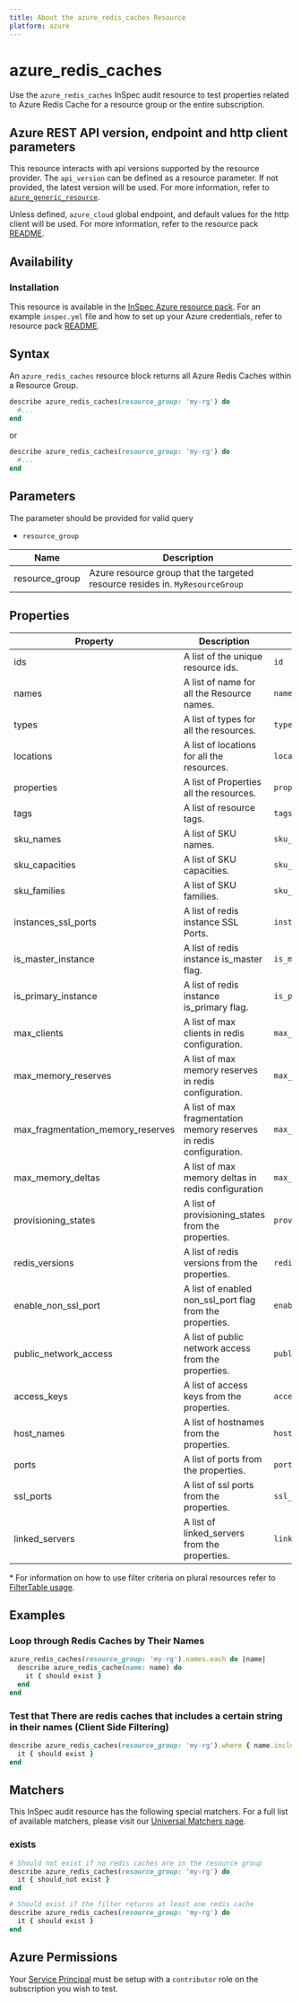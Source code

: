 ```yaml
---
title: About the azure_redis_caches Resource
platform: azure
---
```


# azure_redis_caches

Use the `azure_redis_caches` InSpec audit resource to test properties related to Azure Redis Cache for a resource group or the entire subscription.

## Azure REST API version, endpoint and http client parameters

This resource interacts with api versions supported by the resource provider.
The `api_version` can be defined as a resource parameter.
If not provided, the latest version will be used.
For more information, refer to [`azure_generic_resource`](azure_generic_resource.md).

Unless defined, `azure_cloud` global endpoint, and default values for the http client will be used.
For more information, refer to the resource pack [README](../../README.md).

## Availability

### Installation

This resource is available in the [InSpec Azure resource pack](https://github.com/inspec/inspec-azure).
For an example `inspec.yml` file and how to set up your Azure credentials, refer to resource pack [README](../../README.md#Service-Principal).

## Syntax

An `azure_redis_caches` resource block returns all Azure Redis Caches within a Resource Group.
```ruby
describe azure_redis_caches(resource_group: 'my-rg') do
  #...
end
```
or
```ruby
describe azure_redis_caches(resource_group: 'my-rg') do
  #...
end
```
## Parameters

The parameter should be provided for valid query
- `resource_group`

| Name                            | Description                                                                      |
|---------------------------------|----------------------------------------------------------------------------------|
| resource_group                  | Azure resource group that the targeted resource resides in. `MyResourceGroup`    |

## Properties

|Property            | Description                                        | Filter Criteria<superscript>*</superscript> |
|--------------------|----------------------------------------------------|-----------------|
| ids                | A list of the unique resource ids.                 | `id`            |
| names              | A list of name for all the Resource names.         | `name`          |
| types              | A list of types for all the resources.             | `type`          |
| locations          | A list of locations for all the resources.         | `location`      |
| properties         | A list of Properties all the resources.            | `properties`    |
| tags               | A list of resource tags.                           | `tags`          |
| sku_names          | A list of SKU names.                               | `sku_name`      |
| sku_capacities     | A list of SKU capacities.                          | `sku_capacity` |
| sku_families       | A list of SKU families.                            | `sku_family`    | 
| instances_ssl_ports| A list of redis instance SSL Ports.                | `instances_ssl_ports` |
| is_master_instance | A list of redis instance is_master flag.           | `is_master_instance` |
| is_primary_instance| A list of redis instance is_primary flag.          | `is_primary_instance` |
| max_clients        | A list of max clients in redis configuration.      | `max_clients`   |
| max_memory_reserves| A list of max memory reserves in redis configuration.| `max_memory_reserved` |
| max_fragmentation_memory_reserves| A list of max fragmentation memory reserves in redis configuration. | `max_fragmentation_memory_reserved` |
| max_memory_deltas  | A list of max memory deltas in redis configuration | `max_memory_delta`|
| provisioning_states| A list of provisioning_states from the properties. | `provisioning_state` |
| redis_versions     | A list of redis versions from the properties.      | `redis_version` |
| enable_non_ssl_port | A list of enabled non_ssl_port flag from the properties. | `enable_non_ssl_port` |
| public_network_access | A list of public network access from the properties. | `public_network_access` |
| access_keys        | A list of access keys from the properties.         | `access_keys`   |
| host_names         | A list of hostnames from the properties.           | `host_name`    | 
| ports              | A list of ports from the properties.               | `port`         |
| ssl_ports          | A list of ssl ports from the properties.           | `ssl_port`     |     
| linked_servers     | A list of linked_servers from the properties.      | `linked_servers`|


<superscript>*</superscript> For information on how to use filter criteria on plural resources refer to [FilterTable usage](https://github.com/inspec/inspec/blob/master/dev-docs/filtertable-usage.md).

## Examples

### Loop through Redis Caches by Their Names
```ruby
azure_redis_caches(resource_group: 'my-rg').names.each do |name|
  describe azure_redis_cache(name: name) do
    it { should exist }
  end
end  
```     
### Test that There are redis caches that includes a certain string in their names (Client Side Filtering)
```ruby
describe azure_redis_caches(resource_group: 'my-rg').where { name.include?('spec-client') } do
  it { should exist }
end
```    

## Matchers

This InSpec audit resource has the following special matchers. For a full list of available matchers, please visit our [Universal Matchers page](https://www.inspec.io/docs/reference/matchers/).

### exists
```ruby
# Should not exist if no redis caches are in the resource group
describe azure_redis_caches(resource_group: 'my-rg') do
  it { should_not exist }
end

# Should exist if the filter returns at least one redis cache
describe azure_redis_caches(resource_group: 'my-rg') do
  it { should exist }
end
```
## Azure Permissions

Your [Service Principal](https://docs.microsoft.com/en-us/azure/azure-resource-manager/resource-group-create-service-principal-portal) must be setup with a `contributor` role on the subscription you wish to test.